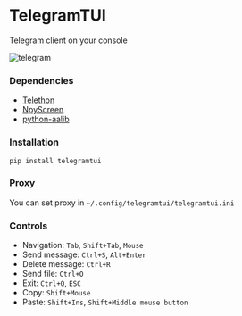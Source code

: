 # TelegramTUI
Telegram client on your console

![telegram](https://user-images.githubusercontent.com/18473198/37569384-a4d32e70-2af2-11e8-948c-5a177b384657.png)

### Dependencies
* [Telethon](https://github.com/LonamiWebs/Telethon)
* [NpyScreen](https://github.com/bad-day/npyscreen)
* [python-aalib](http://jwilk.net/software/python-aalib)

### Installation
```pip install telegramtui```

### Proxy
You can set proxy in ```~/.config/telegramtui/telegramtui.ini```

### Controls
* Navigation: `Tab`, `Shift+Tab`, `Mouse`
* Send message: `Ctrl+S`, `Alt+Enter`  
* Delete message: `Ctrl+R`
* Send file: `Ctrl+O`
* Exit: `Ctrl+Q`, `ESC`  
* Copy: `Shift+Mouse`
* Paste: `Shift+Ins`, `Shift+Middle mouse button`
